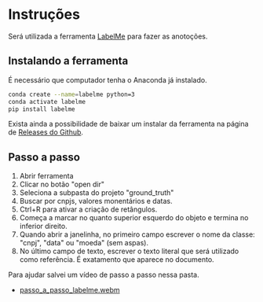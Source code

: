 # Instruções

Será utilizada a ferramenta [LabelMe](https://github.com/labelmeai/labelme) para fazer as anotoções.


## Instalando a ferramenta
É necessário que computador tenha o Anaconda já instalado.

```bash
conda create --name=labelme python=3
conda activate labelme
pip install labelme
```

Exista ainda a possibilidade de baixar um instalar da ferramenta na página de [Releases do Github](https://github.com/labelmeai/labelme/releases).


## Passo a passo

1. Abrir ferramenta
2. Clicar no botão "open dir"
3. Seleciona a subpasta do projeto "ground_truth"
4. Buscar por cnpjs, valores monentários e datas.
5. Ctrl+R para ativar a criação de retângulos.
6. Começa a marcar no quanto superior esquerdo do objeto e termina no inferior direito.
7. Quando abrir a janelinha, no primeiro campo escrever o nome da classe: "cnpj", "data" ou "moeda" (sem aspas).
8. No último campo de texto, escrever o texto literal que será utilizado como referência. É exatamento que aparece no documento.

Para ajudar salvei um vídeo de passo a passo nessa pasta. 
- [passo_a_passo_labelme.webm](passo_a_passo_labelme.webm)
